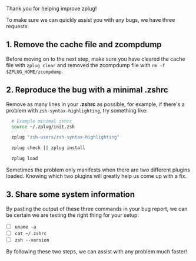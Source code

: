 Thank you for helping improve zplug!

To make sure we can quickly assist you with any bugs, we have three requests:

## 1. Remove the cache file and zcompdump

Before moving on to the next step, make sure you have cleared the cache file
with `zplug clear` and removed the zcompdump file with `rm -f
$ZPLUG_HOME/zcompdump`.

## 2. Reproduce the bug with a minimal **.zshrc**

Remove as many lines in your **.zshrc** as possible, for example, if there's a problem with `zsh-syntax-highlighting`, try something like:

```zsh
  # Example minimal zshrc
  source ~/.zplug/init.zsh

  zplug "zsh-users/zsh-syntax-highlighting"

  zplug check || zplug install

  zplug load
```

Sometimes the problem only manifests when there are two different plugins loaded. Knowing which two plugins will greatly help us come up with a fix.

## 3. Share some system information

By pasting the output of these three commands in your bug report, we can be certain we are testing the right thing for your setup:

- [ ] `uname -a`
- [ ] `cat ~/.zshrc`
- [ ] `zsh --version`

By following these two steps, we can assist with any problem much faster!
